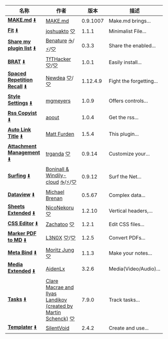 <!-- ShareMyPlugin begin -->


|名称|作者|版本|描述|
|---|---|---|---|
|[**MAKE.md**](https://obsidian.md/plugins?id=make-md) [⬇️](obsidian://SP-install?id=make-md&enable=true)|[MAKE.md](https://www.make.md)|0.9.1007|Make.md brings...|
|[**Fit**](https://obsidian.md/plugins?id=fit) [⬇️](obsidian://SP-install?id=fit&enable=true)|[joshuakto](https://github.com/joshuakto) [♡](https://www.buymeacoffee.com/joshuakto)|1.1.1|Minimalist File...|
|[**Share my plugin list**](https://obsidian.md/plugins?id=share-my-plugin-list) [⬇️](obsidian://SP-install?id=share-my-plugin-list&enable=true)|[Benature](https://github.com/Benature) [☕️](https://www.buymeacoffee.com/benature)/[⚡️](https://afdian.net/a/Benature-K)/[♡](https://s2.loli.net/2024/01/30/jQ9fTSyBxvXRoOM.png)|0.3.3|Share the enabled...|
|[**BRAT**](https://obsidian.md/plugins?id=obsidian42-brat) [⬇️](obsidian://SP-install?id=obsidian42-brat&enable=true)|[TfTHacker](https://github.com/TfTHacker/obsidian42-brat) [♡](https://bit.ly/o42-kofi)/[♡](https://tfthacker.com)|1.0.1|Easily install...|
|[**Spaced Repetition Recall**](https://github.com/open-spaced-repetition/obsidian-spaced-repetition-recall) [⬇️](obsidian://SP-install?id=obsidian-spaced-repetition-recall&enable=true&github=open-spaced-repetition/obsidian-spaced-repetition-recall)|[Newdea](https://github.com/Newdea) [♡](https://github.com/Newdea/newdea/blob/main/.github/funding/QR_alipay.png)/[♡](https://github.com/Newdea/newdea/blob/main/.github/funding/QR_wechat.png)|1.12.4.9|Fight the forgetting...|
|[**Style Settings**](https://obsidian.md/plugins?id=obsidian-style-settings) [⬇️](obsidian://SP-install?id=obsidian-style-settings&enable=true)|[mgmeyers](https://github.com/mgmeyers/obsidian-style-settings)|1.0.9|Offers controls...|
|[**Rss Copyist**](https://obsidian.md/plugins?id=rss-copyist) [⬇️](obsidian://SP-install?id=rss-copyist&enable=true)|[aoout](https://github.com/aoout)|1.0.4|Get the rss...|
|[**Auto Link Title**](https://obsidian.md/plugins?id=obsidian-auto-link-title) [⬇️](obsidian://SP-install?id=obsidian-auto-link-title&enable=true)|[Matt Furden](https://github.com/zolrath)|1.5.4|This plugin...|
|[**Attachment Management**](https://obsidian.md/plugins?id=attachment-management) [⬇️](obsidian://SP-install?id=attachment-management&enable=true)|[trganda](https://github.com/trganda) [♡](https://paypal.me/trganda)|0.9.14|Customize your...|
|[**Surfing**](https://obsidian.md/plugins?id=surfing) [⬇️](obsidian://SP-install?id=surfing&enable=true)|[Boninall & Windily-cloud](https://github.com/Quorafind) [☕️](https://www.buymeacoffee.com/boninall)/[⚡️](https://afdian.net/a/boninall)/[♡](https://cdn.jsdelivr.net/gh/Quorafind/.github@main/IMAGE/%E6%94%AF%E4%BB%98%E5%AE%9D%E4%BB%98%E6%AC%BE%E7%A0%81.jpg)|0.9.12|Surf the Net...|
|[**Dataview**](https://obsidian.md/plugins?id=dataview) [⬇️](obsidian://SP-install?id=dataview&enable=true)|[Michael Brenan](https://github.com/blacksmithgu)|0.5.67|Complex data...|
|[**Sheets Extended**](https://obsidian.md/plugins?id=sheets) [⬇️](obsidian://SP-install?id=sheets&enable=true)|[NicoNekoru](https://github.com/NicoNekoru) [♡](https://www.buymeacoffee.com/niconekoru)|1.2.10|Vertical headers,...|
|[**CSS Editor**](https://obsidian.md/plugins?id=css-editor) [⬇️](obsidian://SP-install?id=css-editor&enable=true)|[Zachatoo](https://zachyoung.dev) [♡](https://github.com/sponsors/Zachatoo)|1.2.1|Edit CSS files...|
|[**Marker PDF to MD**](https://obsidian.md/plugins?id=marker-api) [⬇️](obsidian://SP-install?id=marker-api&enable=true)|[L3N0X](https://github.com/L3-N0X) [♡](https://buymeacoffee.com/l3n0x)/[♡](https://github.com/sponsors/L3-N0X)|1.2.5|Convert PDFs...|
|[**Meta Bind**](https://obsidian.md/plugins?id=obsidian-meta-bind-plugin) [⬇️](obsidian://SP-install?id=obsidian-meta-bind-plugin&enable=true)|[Moritz Jung](https://www.moritzjung.dev/) [♡](https://github.com/sponsors/mProjectsCode)|1.1.3|Make your notes...|
|[**Media Extended**](https://obsidian.md/plugins?id=media-extended) [⬇️](obsidian://SP-install?id=media-extended&enable=true)|[AidenLx](https://github.com/AidenLx/)|3.2.6|Media(Video/Audio)...|
|[**Tasks**](https://obsidian.md/plugins?id=obsidian-tasks-plugin) [⬇️](obsidian://SP-install?id=obsidian-tasks-plugin&enable=true)|[Clare Macrae and Ilyas Landikov (created by Martin Schenck)](https://github.com/obsidian-tasks-group) [♡](https://github.com/sponsors/claremacrae)|7.9.0|Track tasks...|
|[**Templater**](https://obsidian.md/plugins?id=templater-obsidian) [⬇️](obsidian://SP-install?id=templater-obsidian&enable=true)|[SilentVoid](https://github.com/SilentVoid13)|2.4.2|Create and use...|


<!-- ShareMyPlugin end -->